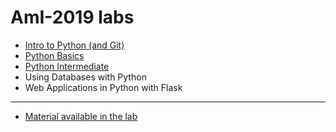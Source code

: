 # AmI-2019 labs

* [Intro to Python (and Git)](Labs-01-python-git-intro.pdf)
* [Python Basics](Labs-02-python-basics.pdf)
* [Python Intermediate](Labs-03-python-intermediate.pdf)
* Using Databases with Python
* Web Applications in Python with Flask

---

* [Material available in the lab](Labs-00-materials.pdf)
